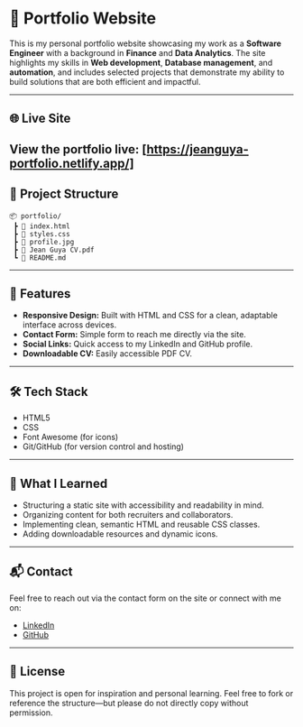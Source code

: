 # 💼 Portfolio Website

This is my personal portfolio website showcasing my work as a **Software Engineer** with a background in **Finance** and **Data Analytics**. The site highlights my skills in **Web development**, **Database management**, and **automation**, and includes selected projects that demonstrate my ability to build solutions that are both efficient and impactful.

---

## 🌐 Live Site

View the portfolio live: [https://jeanguya-portfolio.netlify.app/]
---

## 📁 Project Structure

```
📦 portfolio/
 ┣ 📜 index.html
 ┣ 📜 styles.css
 ┣ 📜 profile.jpg
 ┣ 📜 Jean Guya CV.pdf
 ┗ 📜 README.md
```

---

## 🚀 Features

- **Responsive Design:** Built with HTML and CSS for a clean, adaptable interface across devices.
- **Contact Form:** Simple form to reach me directly via the site.
- **Social Links:** Quick access to my LinkedIn and GitHub profile.
- **Downloadable CV:** Easily accessible PDF CV.

---

## 🛠 Tech Stack

- HTML5  
- CSS
- Font Awesome (for icons)  
- Git/GitHub (for version control and hosting)  

---

## 🧠 What I Learned

- Structuring a static site with accessibility and readability in mind.
- Organizing content for both recruiters and collaborators.
- Implementing clean, semantic HTML and reusable CSS classes.
- Adding downloadable resources and dynamic icons.

---

## 📬 Contact

Feel free to reach out via the contact form on the site or connect with me on:
- [LinkedIn](https://www.linkedin.com/in/jeanguya/)
- [GitHub](https://github.com/berena-code)

---

## 📄 License

This project is open for inspiration and personal learning. Feel free to fork or reference the structure—but please do not directly copy without permission.

